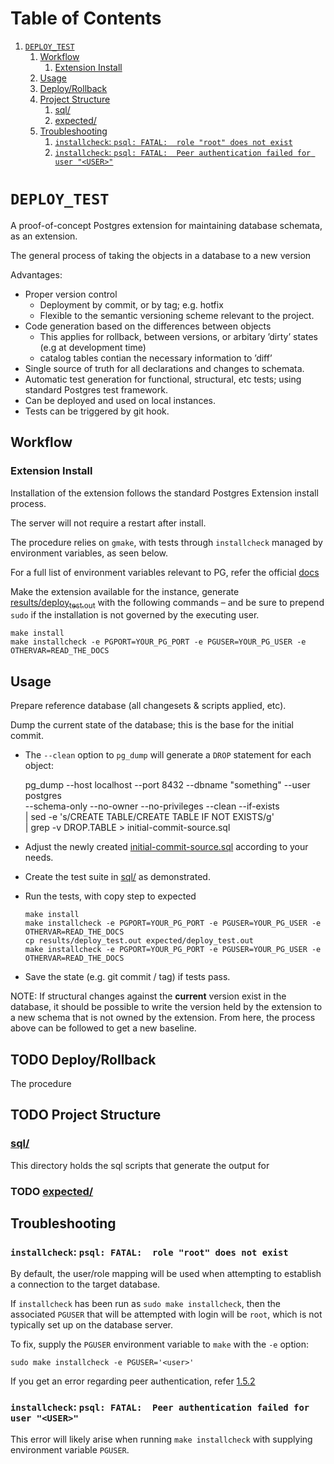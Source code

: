 
# Table of Contents

1.  [`DEPLOY_TEST`](#org9525226)
    1.  [Workflow](#orgf11d55e)
        1.  [Extension Install](#org23f073a)
    2.  [Usage](#org7d47076)
    3.  [Deploy/Rollback](#org0239ece)
    4.  [Project Structure](#orgf14fc22)
        1.  [sql/](#org49f8b7c)
        2.  [expected/](#org5a4b452)
    5.  [Troubleshooting](#org54bbdcf)
        1.  [`installcheck`: `psql: FATAL:  role "root" does not exist`](#org129514e)
        2.  [`installcheck`: `psql: FATAL:  Peer authentication failed for user "<USER>"`](#org4d30e32)


<a id="org9525226"></a>

# `DEPLOY_TEST`

A proof-of-concept Postgres extension for maintaining database schemata, as an
extension.

The general process of taking the objects in a database to a new version

Advantages:

-   Proper version control
    -   Deployment by commit, or by tag; e.g. hotfix
    -   Flexible to the semantic versioning scheme relevant to the project.
-   Code generation based on the differences between objects
    -   This applies for rollback, between versions, or arbitary &rsquo;dirty&rsquo; states
        (e.g at development time)
    -   catalog tables contian the necessary information to &rsquo;diff&rsquo;
-   Single source of truth for all declarations and changes to schemata.
-   Automatic test generation for functional, structural, etc tests; using standard
    Postgres test framework.
-   Can be deployed and used on local instances.
-   Tests can be triggered by git hook.


<a id="orgf11d55e"></a>

## Workflow


<a id="org23f073a"></a>

### Extension Install

Installation of the extension follows the standard Postgres Extension install process.

The server will not require a restart after install.

The procedure relies on `gmake`, with tests through `installcheck` managed by
environment variables, as seen below.

For a full list of environment variables relevant to PG, refer the official [docs](https://www.postgresql.org/docs/current/libpq-envars.html)

Make the extension available for the instance, generate [results/deploy<sub>test.out</sub>](results/deploy_test.out)
with the following commands &#x2013; and be sure to prepend `sudo` if the installation is
not governed by the executing user.

    make install
    make installcheck -e PGPORT=YOUR_PG_PORT -e PGUSER=YOUR_PG_USER -e OTHERVAR=READ_THE_DOCS


<a id="org7d47076"></a>

## Usage

Prepare reference database (all changesets & scripts applied, etc).

Dump the current state of the database; this is the base for the initial commit.

-   The `--clean` option to `pg_dump` will generate a `DROP` statement for each
    object:

    pg_dump --host localhost --port 8432 --dbname "something" --user postgres \
      --schema-only --no-owner --no-privileges  --clean --if-exists \
      | sed -e 's/CREATE TABLE/CREATE TABLE IF NOT EXISTS/g' \
      | grep -v DROP.TABLE > initial-commit-source.sql

-   Adjust the newly created [initial-commit-source.sql](initial-commit-source.sql) according to your needs.

-   Create the test suite in [sql/](sql/) as demonstrated.

-   Run the tests, with copy step to expected
    
        make install
        make installcheck -e PGPORT=YOUR_PG_PORT -e PGUSER=YOUR_PG_USER -e OTHERVAR=READ_THE_DOCS
        cp results/deploy_test.out expected/deploy_test.out
        make installcheck -e PGPORT=YOUR_PG_PORT -e PGUSER=YOUR_PG_USER -e OTHERVAR=READ_THE_DOCS

-   Save the state (e.g. git commit / tag) if tests pass.

NOTE: If structural changes against the **current** version exist in the database,
      it should be possible to write the version held by the extension to a new
      schema that is not owned by the extension. From here, the process above
      can be followed to get a new baseline.


<a id="org0239ece"></a>

## TODO Deploy/Rollback

The procedure


<a id="orgf14fc22"></a>

## TODO Project Structure


<a id="org49f8b7c"></a>

### [sql/](sql/)

This directory holds the sql scripts that generate the output for


<a id="org5a4b452"></a>

### TODO [expected/](expected/)


<a id="org54bbdcf"></a>

## Troubleshooting


<a id="org129514e"></a>

### `installcheck`: `psql: FATAL:  role "root" does not exist`

By default, the user/role mapping will be used when attempting to establish a
connection to the target database.

If `installcheck` has been run as `sudo make installcheck`, then the associated
`PGUSER` that will be attempted with login will be `root`, which is not
typically set up on the database server.

To fix, supply the `PGUSER` environment variable to `make` with the `-e` option:

    sudo make installcheck -e PGUSER='<user>'

If you get an error regarding peer authentication, refer [1.5.2](#org4d30e32)


<a id="org4d30e32"></a>

### `installcheck`: `psql: FATAL:  Peer authentication failed for user "<USER>"`

This error will likely arise when running `make installcheck` with supplying
environment variable `PGUSER`.

